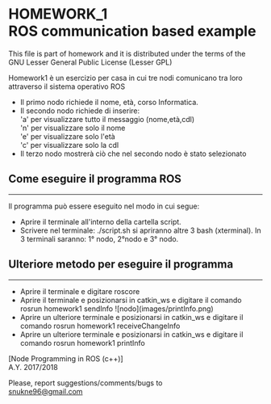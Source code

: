 # HOMEWORK_1<br>ROS communication based example

This file is part of homework and it is distributed under the terms of the
GNU Lesser General Public License (Lesser GPL)

Homework1 è un esercizio per casa in cui tre nodi comunicano tra loro attraverso il sistema operativo ROS<br>
<html>
  <head>
  </head>
  <body>
    <ul>
      <li>
      Il primo nodo richiede il nome, età, corso Informatica.
      </li>
      <li>
      Il secondo nodo richiede di inserire: <br>
                                            'a' per visualizzare tutto il messaggio (nome,età,cdl) <br>
                                            'n' per visualizzare solo il nome <br>
                                            'e' per visualizzare solo l'età <br>
                                            'c' per visualizzare solo la cdl
      </li>
      <li>
      Il terzo nodo mostrerà ciò che nel secondo nodo è stato selezionato <br>
      </li>
    </ul>
    <h2> Come eseguire il programma ROS </h2>
    <hr>
    Il programma può essere eseguito nel modo in cui segue:
    <ul>
      <li>
      Aprire il terminale all'interno della cartella script.
      </li>
      <li>
      Scrivere nel terminale: ./script.sh si apriranno altre 3 bash (xterminal).
      In 3 terminali saranno: 1° nodo, 2°nodo e 3° nodo.
      </li>
    </ul>
    <h2> Ulteriore metodo per eseguire il programma </h2>
    <hr>
    <ul>
    <li>
    Aprire il terminale e digitare roscore
    </li>
    <li>
    Aprire il terminale e posizionarsi in catkin_ws e digitare il comando rosrun homework1 sendInfo
    ![nodo](images/printInfo.png)
    </li>
    <li>
    Aprire un ulteriore terminale e posizionarsi in catkin_ws e digitare il comando rosrun homework1 receiveChangeInfo
    </li>
    <li>
    Aprire un ulteriore terminale e posizionarsi in catkin_ws e digitare il comando rosrun homework1 printInfo
    </li>
    </ul>
  </body>
</html>

[Node Programming in ROS (c++)]<br>
A.Y. 2017/2018<br>

Please, report suggestions/comments/bugs to<br>
snukne96@gmail.com
